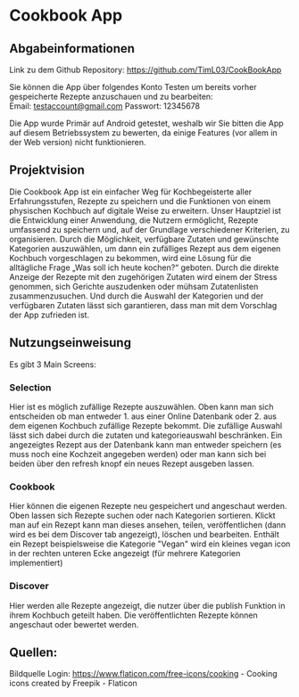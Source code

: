 # Cookbook App

## Abgabeinformationen
Link zu dem Github Repository: https://github.com/TimL03/CookBookApp

Sie können die App über folgendes Konto Testen um bereits vorher gespeicherte Rezepte anzuschauen und zu bearbeiten:  
Email: testaccount@gmail.com
Passwort: 12345678

Die App wurde Primär auf Android getestet, weshalb wir Sie bitten die App auf diesem Betriebssystem zu bewerten, da einige Features (vor allem in der Web version) nicht funktionieren. 

## Projektvision
Die Cookbook App ist ein einfacher Weg für Kochbegeisterte aller Erfahrungsstufen, Rezepte zu speichern und die Funktionen von einem physischen Kochbuch auf digitale Weise zu erweitern. Unser Hauptziel ist die Entwicklung einer Anwendung, die Nutzern ermöglicht, Rezepte umfassend zu speichern und, auf der Grundlage verschiedener Kriterien, zu organisieren. Durch die Möglichkeit, verfügbare Zutaten und gewünschte Kategorien auszuwählen, um dann ein zufälliges Rezept aus dem eigenen Kochbuch vorgeschlagen zu bekommen, wird eine Lösung für die alltägliche Frage „Was soll ich heute kochen?“ geboten. Durch die direkte Anzeige der Rezepte mit den zugehörigen Zutaten wird einem der Stress genommen, sich Gerichte auszudenken oder mühsam Zutatenlisten zusammenzusuchen. Und durch die Auswahl der Kategorien und der verfügbaren Zutaten lässt sich garantieren, dass man mit dem Vorschlag der App zufrieden ist.  

## Nutzungseinweisung
Es gibt 3 Main Screens: 

### Selection
Hier ist es möglich zufällige Rezepte auszuwählen. Oben kann man sich entscheiden ob man entweder 1. aus einer Online Datenbank oder 2. aus dem eigenen Kochbuch zufällige Rezepte bekommt. Die zufällige Auswahl lässt sich dabei durch die zutaten und kategorieauswahl beschränken. Ein angezeigtes Rezept aus der Datenbank kann man entweder speichern (es muss noch eine Kochzeit angegeben werden) oder man kann sich bei beiden über den refresh knopf ein neues Rezept ausgeben lassen.

### Cookbook
Hier können die eigenen Rezepte neu gespeichert und angeschaut werden. Oben lassen sich Rezepte suchen oder nach Kategorien sortieren. Klickt man auf ein Rezept kann man dieses ansehen, teilen, veröffentlichen (dann wird es bei dem Discover tab angezeigt), löschen und bearbeiten. Enthält ein Rezept beispielsweise die Kategorie "Vegan" wird ein kleines vegan icon in der rechten unteren Ecke angezeigt (für mehrere Kategorien implementiert)

### Discover
Hier werden alle Rezepte angezeigt, die nutzer über die publish Funktion in ihrem Kochbuch geteilt haben. Die veröffentlichten Rezepte können angeschaut oder bewertet werden.

## Quellen: 
Bildquelle Login: https://www.flaticon.com/free-icons/cooking - Cooking icons created by Freepik - Flaticon
